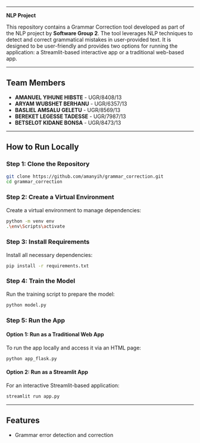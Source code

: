 

---

**NLP Project**

This repository contains a Grammar Correction tool developed as part of the NLP project by **Software Group 2**. The tool leverages NLP techniques to detect and correct grammatical mistakes in user-provided text. It is designed to be user-friendly and provides two options for running the application: a Streamlit-based interactive app or a traditional web-based app.

---

## **Team Members**

- **AMANUEL YIHUNE HIBSTE** - UGR/8408/13
- **ARYAM WUBSHET BERHANU** - UGR/6357/13
- **BASLIEL AMSALU GELETU** - UGR/8569/13
- **BEREKET LEGESSE TADESSE** - UGR/7987/13
- **BETSELOT KIDANE BONSA** - UGR/8473/13

---

## **How to Run Locally**

### **Step 1: Clone the Repository**

```bash
git clone https://github.com/amanyih/grammar_correction.git
cd grammar_correction
```

### **Step 2: Create a Virtual Environment**

Create a virtual environment to manage dependencies:

```bash
python -m venv env
.\env\Scripts\activate
```

### **Step 3: Install Requirements**

Install all necessary dependencies:

```bash
pip install -r requirements.txt
```

### **Step 4: Train the Model**

Run the training script to prepare the model:

```bash
python model.py
```

### **Step 5: Run the App**

#### **Option 1: Run as a Traditional Web App**

To run the app locally and access it via an HTML page:

```bash
python app_flask.py
```

#### **Option 2: Run as a Streamlit App**

For an interactive Streamlit-based application:

```bash
streamlit run app.py
```

---

## **Features**

- Grammar error detection and correction
